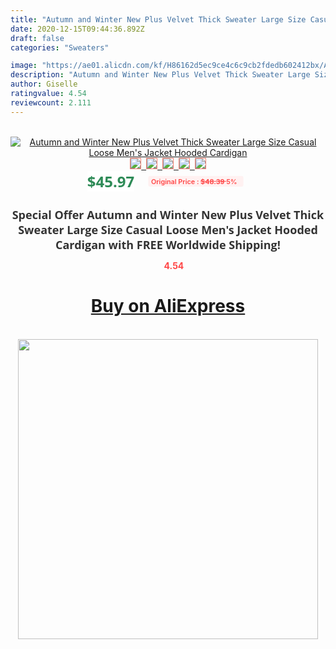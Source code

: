 ```yaml
---
title: "Autumn and Winter New Plus Velvet Thick Sweater Large Size Casual Loose Men's Jacket Hooded Cardigan"
date: 2020-12-15T09:44:36.892Z
draft: false
categories: "Sweaters"

image: "https://ae01.alicdn.com/kf/H86162d5ec9ce4c6c9cb2fdedb602412bx/Autumn-and-Winter-New-Plus-Velvet-Thick-Sweater-Large-Size-Casual-Loose-Men-s-Jacket-Hooded.jpg"
description: "Autumn and Winter New Plus Velvet Thick Sweater Large Size Casual Loose Men's Jacket Hooded Cardigan"
author: Giselle
ratingvalue: 4.54
reviewcount: 2.111
---
```

<br>
<div style="text-align: center;">
<a href="https://s.click.aliexpress.com/e/_AKnbmz" target="_blank" rel="nofollow noopener noreferrer"><img alt="Autumn and Winter New Plus Velvet Thick Sweater Large Size Casual Loose Men's Jacket Hooded Cardigan" class="magnifier-image" src="https://ae01.alicdn.com/kf/H86162d5ec9ce4c6c9cb2fdedb602412bx/Autumn-and-Winter-New-Plus-Velvet-Thick-Sweater-Large-Size-Casual-Loose-Men-s-Jacket-Hooded.jpg_640x640.jpg">
<br>
<img style="border:1px solid salmon" src="https://ae01.alicdn.com/kf/H86162d5ec9ce4c6c9cb2fdedb602412bx/Autumn-and-Winter-New-Plus-Velvet-Thick-Sweater-Large-Size-Casual-Loose-Men-s-Jacket-Hooded.jpg_120x120.jpg">&nbsp;&nbsp;<img style="border:1px solid salmon" src="https://ae01.alicdn.com/kf/Hb6918eacfd884ab19bedc5d68c5b83497/Autumn-and-Winter-New-Plus-Velvet-Thick-Sweater-Large-Size-Casual-Loose-Men-s-Jacket-Hooded.jpg_120x120.jpg">&nbsp;&nbsp;<img style="border:1px solid salmon" src="https://ae01.alicdn.com/kf/Hb4d2e1d061774994bbdbe4c3ad997779x/Autumn-and-Winter-New-Plus-Velvet-Thick-Sweater-Large-Size-Casual-Loose-Men-s-Jacket-Hooded.jpg_120x120.jpg">&nbsp;&nbsp;<img style="border:1px solid salmon" src="https://ae01.alicdn.com/kf/H1a9338f082094856b441374a50664719F/Autumn-and-Winter-New-Plus-Velvet-Thick-Sweater-Large-Size-Casual-Loose-Men-s-Jacket-Hooded.jpg_120x120.jpg">&nbsp;&nbsp;<img style="border:1px solid salmon" src="https://ae01.alicdn.com/kf/H37d7e82e6f5b45e7a0f81b10e5c9feb52/Autumn-and-Winter-New-Plus-Velvet-Thick-Sweater-Large-Size-Casual-Loose-Men-s-Jacket-Hooded.jpg_120x120.jpg"></a></div><br0>
<div style="text-align: center;"><span style="background-color: white; border: 0px; box-sizing: border-box; color: seagreen; display: inline-block; font-family: &quot;open sans&quot; , &quot;arial&quot; , &quot;helvetica&quot; , sans-serif , &quot;heiti&quot;; font-size: 24px; font-stretch: inherit; font-weight: 700; line-height: inherit; margin: 0px 10px 0px 0px; padding: 0px; vertical-align: middle;">$45.97 </span>
<span style="background: rgb(255 , 241 , 241); border-radius: 3px; border: 0px; box-sizing: border-box; color: #ff4747; display: inline-block; font-family: inherit; font-size: 12px; font-stretch: inherit; font-style: inherit; font-variant: inherit; font-weight: 600; line-height: inherit; margin: 0px; padding: 2px 5px; transform: scale(0.9); vertical-align: middle;">Original Price : <b style="text-decoration: line-through;">$48.39 </b> 5%&nbsp;&nbsp;</span></div>
<h1 style="color: #333333; display: inline-block; font-family: &quot;open sans&quot; , &quot;arial&quot; , &quot;helvetica&quot; , sans-serif , &quot;heiti&quot;; font-size: 18px; font-stretch: inherit; font-weight: 700; text-align: center;">Special Offer Autumn and Winter New Plus Velvet Thick Sweater Large Size Casual Loose Men's Jacket Hooded Cardigan with FREE Worldwide Shipping!</h1>
<div style="color: #ff4747; text-align: center;">
<img src="https://4.bp.blogspot.com/-M0ZcTcb-5uY/XleCXlxnR4I/AAAAAAAAAEc/OrjgMkXV1oMQFaCRZj5HQwOCBcu3w1FegCPcBGAYYCw/s1600/star.png" style="height: 15px;">&nbsp;<b>4.54</b></div>
<div class="button_cont" align="center"><a class="buynow_a" href="https://s.click.aliexpress.com/e/_AKnbmz" target="_blank" rel="nofollow noopener noreferrer"><H1>Buy on AliExpress</H1></a></div><br>
<div class="separator" style="clear: both; text-align: center;">
<img src="https://lh3.googleusercontent.com/-pTy5HemUv9M/XlePHvY0dAI/AAAAAAAAAE4/0nX5iRUoIWY8eMW9Dpxeirr157OZliDIgCLcBGAsYHQ/s1600/badge.gif" width="480">
</div>
